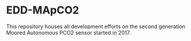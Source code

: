 # EDD-MApCO2
This repository houses all development efforts on the second generation Moored Autonomous PCO2 sensor started in 2017.
